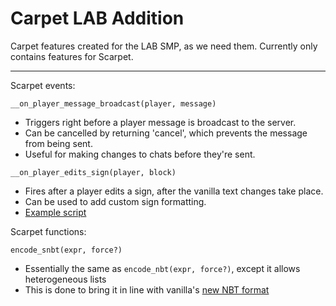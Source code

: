 # Carpet LAB Addition

Carpet features created for the LAB SMP, as we need them. Currently only contains features for Scarpet.

<hr />

Scarpet events:

`__on_player_message_broadcast(player, message)`
- Triggers right before a player message is broadcast to the server.
- Can be cancelled by returning 'cancel', which prevents the message from being sent.
- Useful for making changes to chats before they're sent.

`__on_player_edits_sign(player, block)`
- Fires after a player edits a sign, after the vanilla text changes take place.
- Can be used to add custom sign formatting.
- [Example script](https://github.com/chililisoup/Scarpet-Scripts/blob/main/world/format_sign.sc)

Scarpet functions:

`encode_snbt(expr, force?)`
- Essentially the same as `encode_nbt(expr, force?)`, except it allows heterogeneous lists
- This is done to bring it in line with vanilla's [new NBT format](https://minecraft.wiki/w/Java_Edition_1.21.5#Changes_2)
